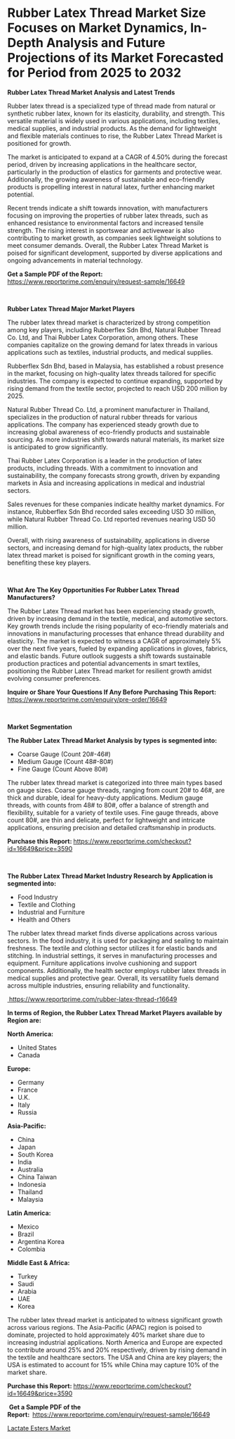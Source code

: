 <p><h1>Rubber Latex Thread Market Size Focuses on Market Dynamics, In-Depth Analysis and Future Projections of its Market Forecasted for Period from 2025 to 2032</h1></p><p><strong>Rubber Latex Thread Market Analysis and Latest Trends</strong></p>
<p><p>Rubber latex thread is a specialized type of thread made from natural or synthetic rubber latex, known for its elasticity, durability, and strength. This versatile material is widely used in various applications, including textiles, medical supplies, and industrial products. As the demand for lightweight and flexible materials continues to rise, the Rubber Latex Thread Market is positioned for growth.</p><p>The market is anticipated to expand at a CAGR of 4.50% during the forecast period, driven by increasing applications in the healthcare sector, particularly in the production of elastics for garments and protective wear. Additionally, the growing awareness of sustainable and eco-friendly products is propelling interest in natural latex, further enhancing market potential.</p><p>Recent trends indicate a shift towards innovation, with manufacturers focusing on improving the properties of rubber latex threads, such as enhanced resistance to environmental factors and increased tensile strength. The rising interest in sportswear and activewear is also contributing to market growth, as companies seek lightweight solutions to meet consumer demands. Overall, the Rubber Latex Thread Market is poised for significant development, supported by diverse applications and ongoing advancements in material technology.</p></p>
<p><strong>Get a Sample PDF of the Report:&nbsp;</strong> <a href="https://www.reportprime.com/enquiry/request-sample/16649?utm_campaign=2876&utm_medium=2&utm_source=Github&utm_content=ia&utm_term=18032025&utm_id=rubber-latex-thread">https://www.reportprime.com/enquiry/request-sample/16649</a></p>
<p>&nbsp;</p>
<p><strong>Rubber Latex Thread Major Market Players</strong></p>
<p><p>The rubber latex thread market is characterized by strong competition among key players, including Rubberflex Sdn Bhd, Natural Rubber Thread Co. Ltd, and Thai Rubber Latex Corporation, among others. These companies capitalize on the growing demand for latex threads in various applications such as textiles, industrial products, and medical supplies.</p><p>Rubberflex Sdn Bhd, based in Malaysia, has established a robust presence in the market, focusing on high-quality latex threads tailored for specific industries. The company is expected to continue expanding, supported by rising demand from the textile sector, projected to reach USD 200 million by 2025. </p><p>Natural Rubber Thread Co. Ltd, a prominent manufacturer in Thailand, specializes in the production of natural rubber threads for various applications. The company has experienced steady growth due to increasing global awareness of eco-friendly products and sustainable sourcing. As more industries shift towards natural materials, its market size is anticipated to grow significantly.</p><p>Thai Rubber Latex Corporation is a leader in the production of latex products, including threads. With a commitment to innovation and sustainability, the company forecasts strong growth, driven by expanding markets in Asia and increasing applications in medical and industrial sectors.</p><p>Sales revenues for these companies indicate healthy market dynamics. For instance, Rubberflex Sdn Bhd recorded sales exceeding USD 30 million, while Natural Rubber Thread Co. Ltd reported revenues nearing USD 50 million. </p><p>Overall, with rising awareness of sustainability, applications in diverse sectors, and increasing demand for high-quality latex products, the rubber latex thread market is poised for significant growth in the coming years, benefiting these key players.</p></p>
<p>&nbsp;</p>
<p><strong>What Are The Key Opportunities For Rubber Latex Thread Manufacturers?</strong></p>
<p><p>The Rubber Latex Thread market has been experiencing steady growth, driven by increasing demand in the textile, medical, and automotive sectors. Key growth trends include the rising popularity of eco-friendly materials and innovations in manufacturing processes that enhance thread durability and elasticity. The market is expected to witness a CAGR of approximately 5% over the next five years, fueled by expanding applications in gloves, fabrics, and elastic bands. Future outlook suggests a shift towards sustainable production practices and potential advancements in smart textiles, positioning the Rubber Latex Thread market for resilient growth amidst evolving consumer preferences.</p></p>
<p><strong>Inquire or Share Your Questions If Any Before Purchasing This Report:</strong> <a href="https://www.reportprime.com/enquiry/pre-order/16649?utm_campaign=2876&utm_medium=2&utm_source=Github&utm_content=ia&utm_term=18032025&utm_id=rubber-latex-thread">https://www.reportprime.com/enquiry/pre-order/16649</a></p>
<p>&nbsp;</p>
<p><strong>Market Segmentation</strong></p>
<p><strong>The Rubber Latex Thread Market Analysis by types is segmented into:</strong></p>
<p><ul><li>Coarse Gauge (Count 20#-46#)</li><li>Medium Gauge (Count 48#-80#)</li><li>Fine Gauge (Count Above 80#)</li></ul></p>
<p><p>The rubber latex thread market is categorized into three main types based on gauge sizes. Coarse gauge threads, ranging from count 20# to 46#, are thick and durable, ideal for heavy-duty applications. Medium gauge threads, with counts from 48# to 80#, offer a balance of strength and flexibility, suitable for a variety of textile uses. Fine gauge threads, above count 80#, are thin and delicate, perfect for lightweight and intricate applications, ensuring precision and detailed craftsmanship in products.</p></p>
<p><strong>Purchase this Report:&nbsp;</strong><a href="https://www.reportprime.com/checkout?id=16649&price=3590&utm_campaign=2876&utm_medium=2&utm_source=Github&utm_content=ia&utm_term=18032025&utm_id=rubber-latex-thread">https://www.reportprime.com/checkout?id=16649&price=3590</a></p>
<p>&nbsp;</p>
<p><strong>The Rubber Latex Thread Market Industry Research by Application is segmented into:</strong></p>
<p><ul><li>Food Industry</li><li>Textile and Clothing</li><li>Industrial and Furniture</li><li>Health and Others</li></ul></p>
<p><p>The rubber latex thread market finds diverse applications across various sectors. In the food industry, it is used for packaging and sealing to maintain freshness. The textile and clothing sector utilizes it for elastic bands and stitching. In industrial settings, it serves in manufacturing processes and equipment. Furniture applications involve cushioning and support components. Additionally, the health sector employs rubber latex threads in medical supplies and protective gear. Overall, its versatility fuels demand across multiple industries, ensuring reliability and functionality.</p></p>
<p><a href="https://www.reportprime.com/rubber-latex-thread-r16649?utm_campaign=2876&utm_medium=2&utm_source=Github&utm_content=ia&utm_term=18032025&utm_id=rubber-latex-thread">&nbsp;https://www.reportprime.com/rubber-latex-thread-r16649</a></p>
<p><strong>In terms of Region, the Rubber Latex Thread Market Players available by Region are:</strong></p>
<p>
    <p> <strong> North America: </strong>
        <ul>
            <li>United States</li>
            <li>Canada</li>
        </ul>
        </p> 
    <p> <strong> Europe: </strong>
        <ul>
            <li>Germany</li>
            <li>France</li>
            <li>U.K.</li>
            <li>Italy</li>
            <li>Russia</li>
        </ul>
        </p> 
    <p> <strong> Asia-Pacific: </strong>
        <ul>
            <li>China</li>
            <li>Japan</li>
            <li>South Korea</li>
            <li>India</li>
            <li>Australia</li>
            <li>China Taiwan</li>
            <li>Indonesia</li>
            <li>Thailand</li>
            <li>Malaysia</li>
        </ul>
        </p> 
    <p> <strong> Latin America: </strong>
        <ul>
            <li>Mexico</li>
            <li>Brazil</li>
            <li>Argentina Korea</li>
            <li>Colombia</li>
        </ul>
        </p> 
    <p> <strong> Middle East & Africa: </strong>
        <ul>
            <li>Turkey</li>
            <li>Saudi</li>
            <li>Arabia</li>
            <li>UAE</li>
            <li>Korea</li>
        </ul>
    </p>
    </p>
<p><p>The rubber latex thread market is anticipated to witness significant growth across various regions. The Asia-Pacific (APAC) region is poised to dominate, projected to hold approximately 40% market share due to increasing industrial applications. North America and Europe are expected to contribute around 25% and 20% respectively, driven by rising demand in the textile and healthcare sectors. The USA and China are key players; the USA is estimated to account for 15% while China may capture 10% of the market share.</p></p>
<p><strong>Purchase this Report: </strong><a href="https://www.reportprime.com/checkout?id=16649&price=3590&utm_campaign=2876&utm_medium=2&utm_source=Github&utm_content=ia&utm_term=18032025&utm_id=rubber-latex-thread">https://www.reportprime.com/checkout?id=16649&price=3590</a></p>
<p>&nbsp;<strong>Get a Sample PDF of the Report:&nbsp;&nbsp;</strong><a href="https://www.reportprime.com/enquiry/request-sample/16649?utm_campaign=2876&utm_medium=2&utm_source=Github&utm_content=ia&utm_term=18032025&utm_id=rubber-latex-thread">https://www.reportprime.com/enquiry/request-sample/16649</a></p>
<p><strong></strong></p>
<p><p><a href="https://github.com/saaindosya/Market-Research-Report-List-1/blob/main/lactate-esters-market.md?utm_campaign=2876&utm_medium=2&utm_source=Github&utm_content=ia&utm_term=18032025&utm_id=rubber-latex-thread">Lactate Esters Market</a></p></p>